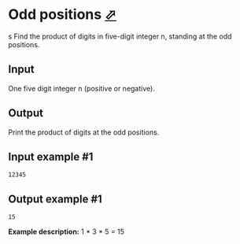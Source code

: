 # Odd positions [⬀](https://www.e-olymp.com/en/contests/9630/problems/84477)
s
Find the product of digits in five-digit integer n, standing at the odd positions.

## Input
One five digit integer n (positive or negative).

## Output
Print the product of digits at the odd positions.

## Input example #1
```
12345
```

## Output example #1
```
15
```

**Example description:** 1 * 3 * 5 = 15